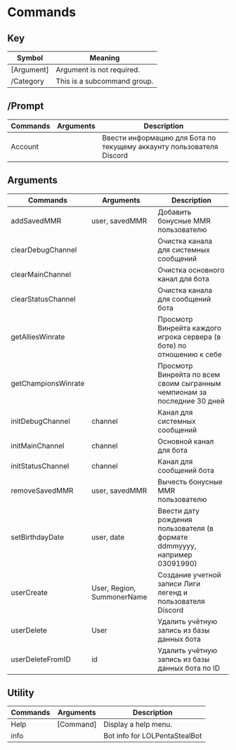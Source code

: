 # Commands

## Key 
| Symbol      | Meaning                        |
|-------------|--------------------------------|
| [Argument]  | Argument is not required.      |
| /Category   | This is a subcommand group.    |

## /Prompt
| Commands | Arguments | Description                                                          |
|----------|-----------|----------------------------------------------------------------------|
| Account  |           | Ввести информацию для Бота по текущему аккаунту пользователя Discord |

## Arguments
| Commands            | Arguments                  | Description                                                               |
|---------------------|----------------------------|---------------------------------------------------------------------------|
| addSavedMMR         | user, savedMMR             | Добавить бонусные MMR пользователю                                        |
| clearDebugChannel   |                            | Очистка канала для системных сообщений                                    |
| clearMainChannel    |                            | Очистка основного канал для бота                                          |
| clearStatusChannel  |                            | Очистка канала для сообщений бота                                         |
| getAlliesWinrate    |                            | Просмотр Винрейта каждого игрока сервера (в боте) по отношению к себе     |
| getChampionsWinrate |                            | Просмотр Винрейта по всем своим сыгранным чемпионам за последние 30 дней  |
| initDebugChannel    | channel                    | Канал для системных сообщений                                             |
| initMainChannel     | channel                    | Основной канал для бота                                                   |
| initStatusChannel   | channel                    | Канал для сообщений бота                                                  |
| removeSavedMMR      | user, savedMMR             | Вычесть бонусные MMR пользователю                                         |
| setBirthdayDate     | user, date                 | Ввести дату рождения пользователя (в формате ddmmyyyy, например 03091990) |
| userCreate          | User, Region, SummonerName | Создание учетной записи Лиги легенд и пользователя Discord                |
| userDelete          | User                       | Удалить учётную запись из базы данных бота                                |
| userDeleteFromID    | id                         | Удалить учётную запись из базы данных бота по ID                          |

## Utility
| Commands | Arguments | Description                   |
|----------|-----------|-------------------------------|
| Help     | [Command] | Display a help menu.          |
| info     |           | Bot info for LOLPentaStealBot |

